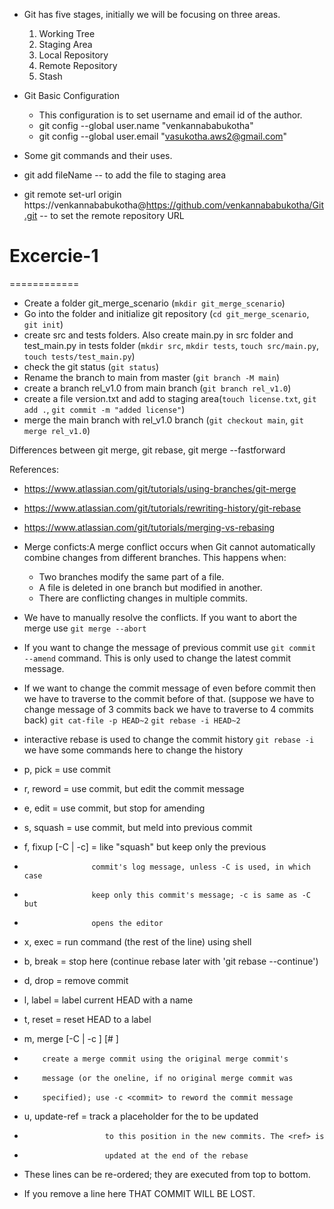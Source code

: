 * Git has five stages, initially we will be focusing on three areas.
    1. Working Tree
    2. Staging Area
    3. Local Repository
    4. Remote Repository
    5. Stash


* Git Basic Configuration
    * This configuration is to set username and email id of the author.
    * git config --global user.name "venkannababukotha"
    * git config --global user.email "vasukotha.aws2@gmail.com"

* Some git commands and their uses.
* git add fileName -- to add the file to staging area
* git remote set-url origin https://venkannababukotha@https://github.com/venkannababukotha/Git.git -- to set the remote repository URL 

# Excercie-1
============
* Create a folder git_merge_scenario (`mkdir git_merge_scenario`)
* Go into the folder and initialize git repository (`cd git_merge_scenario`, `git init`)
* create src and tests folders. Also create main.py in src folder and test_main.py in tests folder (`mkdir src`, `mkdir tests`, `touch src/main.py`, `touch tests/test_main.py`)
* check the git status (`git status`)
* Rename the branch to main from master (`git branch -M main`)
* create a branch rel_v1.0 from main branch (`git branch rel_v1.0`)
* create a file version.txt and add to staging area(`touch license.txt`, `git add .`, `git commit -m "added license"`)
* merge the main branch with rel_v1.0 branch (`git checkout main`, `git merge rel_v1.0`)



Differences between git merge, git rebase, git merge --fastforward

References:
* https://www.atlassian.com/git/tutorials/using-branches/git-merge
* https://www.atlassian.com/git/tutorials/rewriting-history/git-rebase
* https://www.atlassian.com/git/tutorials/merging-vs-rebasing

* Merge conficts:A merge conflict occurs when Git cannot automatically combine changes from different branches. This happens when:
    * Two branches modify the same part of a file.
    * A file is deleted in one branch but modified in another.
    * There are conflicting changes in multiple commits.
* We have to manually resolve the conflicts. If you want to abort the merge use `git merge --abort`
* If you want to change the message of previous commit use `git commit --amend` command. This is only used to change the latest commit message.
* If we want to change the commit message of even before commit then we have to traverse to the commit before of that. (suppose we have to change message of 3 commits back we have to traverse to 4 commits back) `git cat-file -p HEAD~2` `git rebase -i HEAD~2`
* interactive rebase is used to change the commit history `git rebase -i `
we have some commands here to change the history 
* p, pick <commit> = use commit
* r, reword <commit> = use commit, but edit the commit message
* e, edit <commit> = use commit, but stop for amending
* s, squash <commit> = use commit, but meld into previous commit
* f, fixup [-C | -c] <commit> = like "squash" but keep only the previous
*                    commit's log message, unless -C is used, in which case
*                    keep only this commit's message; -c is same as -C but
*                    opens the editor
* x, exec <command> = run command (the rest of the line) using shell
* b, break = stop here (continue rebase later with 'git rebase --continue')
* d, drop <commit> = remove commit
* l, label <label> = label current HEAD with a name
* t, reset <label> = reset HEAD to a label
* m, merge [-C <commit> | -c <commit>] <label> [# <oneline>]
*         create a merge commit using the original merge commit's
*         message (or the oneline, if no original merge commit was
*         specified); use -c <commit> to reword the commit message
* u, update-ref <ref> = track a placeholder for the <ref> to be updated
*                       to this position in the new commits. The <ref> is
*                       updated at the end of the rebase

* These lines can be re-ordered; they are executed from top to bottom.
* If you remove a line here THAT COMMIT WILL BE LOST.